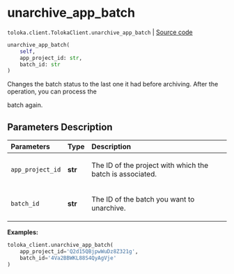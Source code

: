 # unarchive_app_batch
`toloka.client.TolokaClient.unarchive_app_batch` | [Source code](https://github.com/Toloka/toloka-kit/blob/v1.2.2/src/client/__init__.py#L4390)

```python
unarchive_app_batch(
    self,
    app_project_id: str,
    batch_id: str
)
```

Changes the batch status to the last one it had before archiving. After the operation, you can process the


batch again.

## Parameters Description

| Parameters | Type | Description |
| :----------| :----| :-----------|
`app_project_id`|**str**|<p>The ID of the project with which the batch is associated.</p>
`batch_id`|**str**|<p>The ID of the batch you want to unarchive.</p>

**Examples:**


```python
toloka_client.unarchive_app_batch(
    app_project_id='Q2d15QBjpwWuDz8Z321g',
    batch_id='4Va2BBWKL88S4QyAgVje'
)
```
